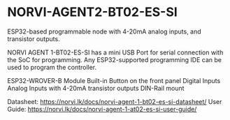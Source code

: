 # NORVI-AGENT2-BT02-ES-SI
ESP32-based programmable node with 4-20mA analog inputs, and transistor outputs.

NORVI AGENT 1-BT02-ES-SI has a mini USB Port for serial connection with the SoC for programming. 
Any ESP32-supported programming IDE can be used to program the controller.

ESP32-WROVER-B Module
Built-in Button on the front panel
Digital Inputs
Analog Inputs with 4-20mA
transistor outputs
DIN-Rail mount

Datasheet:   https://norvi.lk/docs/norvi-agent-1-bt02-es-si-datasheet/
User Guide:  https://norvi.lk/docs/norvi-agent-1-at02-es-si-user-guide/
